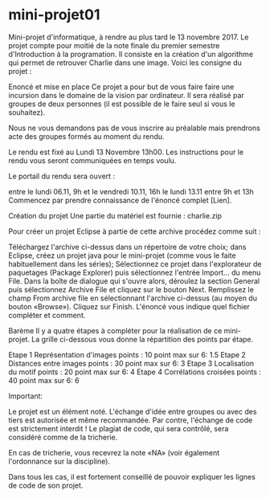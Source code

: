 # mini-projet01

Mini-projet d'informatique, à rendre au plus tard le 13 novembre 2017.
Le projet compte pour moitié de la note finale du premier semestre d'Introduction à la programation.
Il consiste en la création d'un algorithme qui permet de retrouver Charlie dans une image.
Voici les consigne du projet :

Enoncé et mise en place
Ce projet a pour but de vous faire faire une incursion dans le domaine de la vision par ordinateur. Il sera réalisé par groupes de deux personnes (il est possible de le faire seul si vous le souhaitez).

Nous ne vous demandons pas de vous inscrire au préalable mais prendrons acte des groupes formés au moment du rendu.

Le rendu est fixé au Lundi 13 Novembre 13h00. Les instructions pour le rendu vous seront communiquées en temps voulu.

Le portail du rendu sera ouvert :

entre le lundi 06.11, 9h et le vendredi 10.11, 16h
le lundi 13.11 entre 9h et 13h
Commencez par prendre connaissance de l'énoncé complet [Lien].

Création du projet
Une partie du matériel est fournie : charlie.zip

Pour créer un projet Eclipse à partie de cette archive procédez comme suit :

Téléchargez l'archive ci-dessus dans un répertoire de votre choix;
dans Eclipse, créez un projet java pour le mini-projet (comme vous le faite habituellement dans les séries);
Sélectionnez ce projet dans l'explorateur de paquetages (Package Explorer) puis sélectionnez l'entrée Import… du menu File.
Dans la boîte de dialogue qui s'ouvre alors, déroulez la section General puis sélectionnez Archive File et cliquez sur le bouton Next.
Remplissez le champ From archive file en sélectionnant l'archive ci-dessus (au moyen du bouton «Browse»).
Cliquez sur Finish.
L'énoncé vous indique quel fichier compléter et comment.

Barème
Il y a quatre étapes à compléter pour la réalisation de ce mini-projet. La grille ci-dessous vous donne la répartition des points par étape.


Etape 1 
Représentation d'images	points : 10	point max sur 6: 1.5
Etape 2 
Distances entre images	points : 30	 point max sur 6: 3
Etape 3 
Localisation du motif	points : 20	point max sur 6: 4
Etape 4 
Corrélations croisées	points : 40	point max sur 6: 6

Important:

Le projet est un élément noté. L'échange d'idée entre groupes ou avec des tiers est autorisée et même recommandée. Par contre, l'échange de code est strictement interdit ! Le plagiat de code, qui sera contrôlé, sera considéré comme de la tricherie.

En cas de tricherie, vous recevrez la note «NA» (voir également l'ordonnance sur la discipline).

Dans tous les cas, il est fortement conseillé de pouvoir expliquer les lignes de code de son projet.
